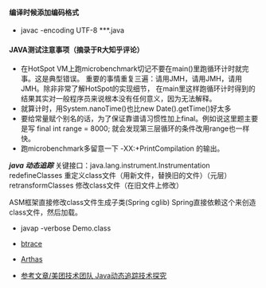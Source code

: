 #### 编译时候添加编码格式

* javac -encoding UTF-8 ***.java

#### JAVA测试注意事项（摘录于R大知乎评论）
* 在HotSpot VM上跑microbenchmark切记不要在main()里跑循环计时就完事。这是典型错误。
重要的事情重复三遍：请用JMH，请用JMH，请用JMH。除非非常了解HotSpot的实现细节，
在main里这样跑循环计时得到的结果其实对一般程序员来说根本没有任何意义，因为无法解释。
* 就算计时，用System.nanoTime()也比new Date().getTime()好太多
* 要给常量赋个别名的话，为了保证靠谱请习惯性加上final。例如说这里题主要是写 final int range = 8000;
就会发现第三层循环的条件改用range也一样快。
* 跑microbenchmark多留意一下 -XX:+PrintCompilation 的输出。

***java 动态追踪***
关键接口：java.lang.instrument.Instrumentation
redefineClasses 重定义class文件（用新文件，替换旧的文件）（元层）
retransformClasses 修改class文件（在旧文件上修改）

ASM框架直接修改class文件生成子类(Spring cglib)
Spring直接依赖这个来创造class文件，然后加载。

* javap -verbose Demo.class

* [btrace](https://github.com/btraceio/btrace)
* [Arthas](https://github.com/alibaba/arthas)

* [参考文章/美团技术团队 Java动态追踪技术探究](https://tech.meituan.com/2019/02/28/java-dynamic-trace.html)
